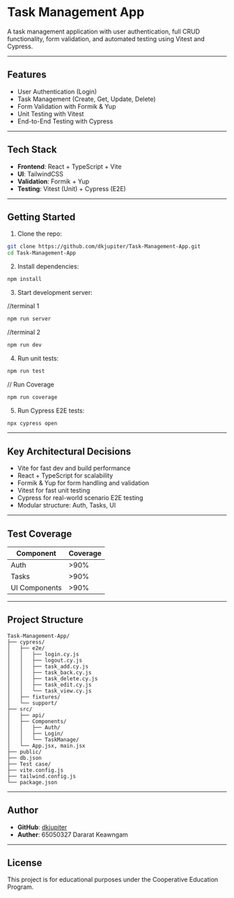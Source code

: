 # Task Management App

A task management application with user authentication, full CRUD functionality, form validation, and automated testing using Vitest and Cypress.

---

## Features

- User Authentication (Login)
- Task Management (Create, Get, Update, Delete)
- Form Validation with Formik & Yup
- Unit Testing with Vitest
- End-to-End Testing with Cypress

---

## Tech Stack

- **Frontend**: React + TypeScript + Vite
- **UI**: TailwindCSS
- **Validation**: Formik + Yup
- **Testing**: Vitest (Unit) + Cypress (E2E)

---

## Getting Started

1. Clone the repo:

```bash
git clone https://github.com/dkjupiter/Task-Management-App.git
cd Task-Management-App
```

2. Install dependencies:

```bash
npm install
```

3. Start development server:

//terminal 1
```bash
npm run server
```
//terminal 2
```bash
npm run dev
```

4. Run unit tests:

```bash
npm run test
```
// Run Coverage
```bash
npm run coverage
```

5. Run Cypress E2E tests:

```bash
npx cypress open
```

---

## Key Architectural Decisions

- Vite for fast dev and build performance
- React + TypeScript for scalability
- Formik & Yup for form handling and validation
- Vitest for fast unit testing
- Cypress for real-world scenario E2E testing
- Modular structure: Auth, Tasks, UI

---

## Test Coverage

| Component     | Coverage |
|---------------|----------|
| Auth          |  >90%   |
| Tasks         |  >90%   |
| UI Components |  >90%   |

---

## Project Structure

```
Task-Management-App/
├── cypress/
│   ├── e2e/
│   │   ├── login.cy.js
│   │   ├── logout.cy.js
│   │   ├── task_add.cy.js
│   │   ├── task_back.cy.js
│   │   ├── task_delete.cy.js
│   │   ├── task_edit.cy.js
│   │   └── task_view.cy.js
│   ├── fixtures/
│   └── support/
├── src/
│   ├── api/
│   ├── Components/
│   │   ├── Auth/
│   │   ├── Login/
│   │   └── TaskManage/
│   └── App.jsx, main.jsx
├── public/
├── db.json
├── Test case/
├── vite.config.js
├── tailwind.config.js
└── package.json
```


---

## Author

- **GitHub**: [dkjupiter](https://github.com/dkjupiter)
- **Auther**: 65050327 Dararat Keawngam 

---

## License

This project is for educational purposes under the Cooperative Education Program.


